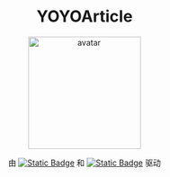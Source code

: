 <h1 align="center">YOYOArticle</h1>
<p align="center">
  <img src="https://cdn.jsdelivr.net/gh/YOYOYOAKE/YOYOPics/avatar-round.png" width="200px" alt="avatar">
</p>
<p align="center">
  由 <a href="https://vuepress.vuejs.org/"><img alt="Static Badge" src="https://img.shields.io/badge/VuePress-2.0.0--rc.20-3eaf7c"></a>
  和 <a href="https://theme-plume.vuejs.press/"><img alt="Static Badge" src="https://img.shields.io/badge/vuepress--theme--plume-1.0.0--rc.137-5086a1"></a>
  驱动
</p>